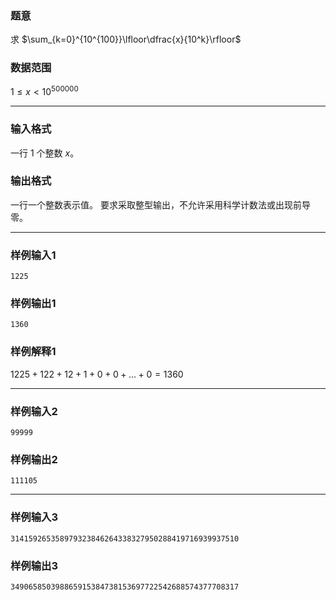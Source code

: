 ### 题意
求 $\sum_{k=0}^{10^{100}}\lfloor\dfrac{x}{10^k}\rfloor$
### 数据范围
$1\le x < 10^{500000}$

---
### 输入格式
一行 $1$ 个整数 $x$。  
### 输出格式
一行一个整数表示值。
要求采取整型输出，不允许采用科学计数法或出现前导零。

---
### 样例输入1
```
1225
```
### 样例输出1
```
1360
```
### 样例解释1
$1225+122+12+1+0+0+...+0=1360$

---
### 样例输入2
```
99999
```
### 样例输出2
```
111105
```

---
### 样例输入3
```
314159265358979323846264338327950288419716939937510
```
### 样例输出3
```
349065850398865915384738153697722542688574377708317
```